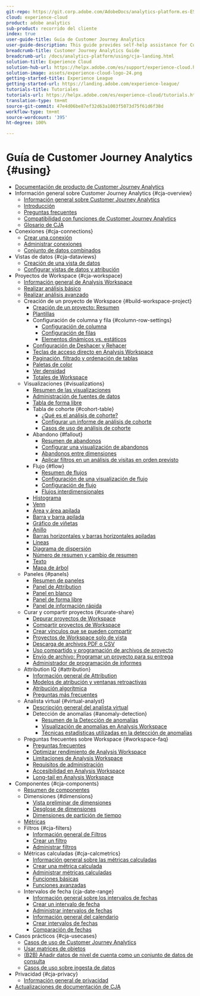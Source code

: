 ```yaml
---
git-repo: https://git.corp.adobe.com/AdobeDocs/analytics-platform.es-ES
cloud: experience-cloud
product: adobe analytics
sub-product: recorrido del cliente
index: true
user-guide-title: Guía de Customer Journey Analytics
user-guide-description: This guide provides self-help assistance for Customer Journey Analytics, Adobe's next-generation solution for cross-channel analytics, based on Adobe Experience Platform.
breadcrumb-title: Customer Journey Analytics Guide
breadcrumb-url: /docs/analytics-platform/using/cja-landing.html
solution-title: Experience Cloud
solution-hub-url: https://helpx.adobe.com/es/support/experience-cloud.html
solution-image: assets/experience-cloud-logo-24.png
getting-started-title: Experience League
getting-started-url: https://landing.adobe.com/experience-league/
tutorials-title: Tutoriales
tutorials-url: https://helpx.adobe.com/es/experience-cloud/tutorials.html
translation-type: tm+mt
source-git-commit: 47e4d06be87ef32d63a1003f5073d75f61d6f38d
workflow-type: tm+mt
source-wordcount: '395'
ht-degree: 100%

---
```



# Guía de Customer Journey Analytics {#using}

+ [Documentación de producto de Customer Journey Analytics](getting-started/cja-landing.md)
+ Información general sobre Customer Journey Analytics {#cja-overview}
   + [Información general sobre Customer Journey Analytics](getting-started/cja-overview.md)
   + [Introducción](getting-started/cja-getting-started.md)
   + [Preguntas frecuentes](getting-started/cja-faq.md)
   + [Compatibilidad con funciones de Customer Journey Analytics](getting-started/cja-aa.md)
   + [Glosario de CJA](getting-started/cja-glossary.md)
+ Conexiones {#cja-connections}
   + [Crear una conexión](connections/create-connection.md)
   + [Administrar conexiones](connections/manage-connection.md)
   + [Conjunto de datos combinados](connections/combined-dataset.md)
+ Vistas de datos {#cja-dataviews}
   + [Creación de una vista de datos](data-views/create-dataview.md)
   + [Configurar vistas de datos y atribución](data-views/configure-dataviews.md)
+ Proyectos de Workspace {#cja-workspace}
   + [Información general de Analysis Workspace](analysis-workspace/home.md)
   + [Realizar análisis básico](analysis-workspace/perform-basic-analysis.md)
   + [Realizar análisis avanzado](analysis-workspace/perform-adv-analysis.md)
   + Creación de un proyecto de Workspace {#build-workspace-project}
      + [Creación de un proyecto: Resumen](analysis-workspace/build-workspace-project/freeform-overview.md)
      + [Plantillas](analysis-workspace/build-workspace-project/starter-projects.md)
      + Configuración de columna y fila {#column-row-settings}
         + [Configuración de columna](analysis-workspace/build-workspace-project/column-row-settings/column-settings.md)
         + [Configuración de filas](analysis-workspace/build-workspace-project/column-row-settings/table-settings.md)
         + [Elementos dinámicos vs. estáticos](analysis-workspace/build-workspace-project/column-row-settings/manual-vs-dynamic-rows.md)
      + [Configuración de Deshacer y Rehacer](analysis-workspace/build-workspace-project/undo-redo.md)
      + [Teclas de acceso directo en Analysis Workspace](analysis-workspace/build-workspace-project/fa-shortcut-keys.md)
      + [Paginación, filtrado y ordenación de tablas](analysis-workspace/build-workspace-project/pagination-filtering-sorting.md)
      + [Paletas de color](analysis-workspace/build-workspace-project/color-palettes.md)
      + [Ver densidad](analysis-workspace/build-workspace-project/view-density.md)
      + [Totales de Workspace](analysis-workspace/build-workspace-project/workspace-totals.md)
   + Visualizaciones {#visualizations}
      + [Resumen de las visualizaciones](analysis-workspace/visualizations/freeform-analysis-visualizations.md)
      + [Administración de fuentes de datos](analysis-workspace/visualizations/t-sync-visualization.md)
      + [Tabla de forma libre](analysis-workspace/visualizations/freeform-table.md)
      + Tabla de cohorte {#cohort-table}
         + [¿Qué es el análisis de cohorte?](analysis-workspace/visualizations/cohort-table/cohort-analysis.md)
         + [Configurar un informe de análisis de cohorte](analysis-workspace/visualizations/cohort-table/t-cohort.md)
         + [Casos de uso de análisis de cohorte](analysis-workspace/visualizations/cohort-table/cohort-use-cases.md)
      + Abandono {#fallout}
         + [Resumen de abandonos](analysis-workspace/visualizations/fallout/fallout-flow.md)
         + [Configurar una visualización de abandonos](analysis-workspace/visualizations/fallout/configuring-fallout.md)
         + [Abandonos entre dimensiones](analysis-workspace/visualizations/fallout/configuring-interdimensional-fallout.md)
         + [Aplicar filtros en un análisis de visitas en orden previsto](analysis-workspace/visualizations/fallout/compare-segments-fallout.md)
      + Flujo {#flow}
         + [Resumen de flujos](analysis-workspace/visualizations/c-flow/flow.md)
         + [Configuración de una visualización de flujo](analysis-workspace/visualizations/c-flow/creating-flow-report.md)
         + [Configuración de flujo](analysis-workspace/visualizations/c-flow/flow-settings.md)
         + [Flujos interdimensionales](analysis-workspace/visualizations/c-flow/multi-dimensional-flow.md)
      + [Histograma](analysis-workspace/visualizations/histogram.md)
      + [Venn](analysis-workspace/visualizations/venn.md)
      + [Área y área apilada](analysis-workspace/visualizations/area.md)
      + [Barra y barra apilada](analysis-workspace/visualizations/bar.md)
      + [Gráfico de viñetas](analysis-workspace/visualizations/bullet-graph.md)
      + [Anillo](analysis-workspace/visualizations/donut.md)
      + [Barras horizontales y barras horizontales apiladas](analysis-workspace/visualizations/horizontal-bar.md)
      + [Líneas](analysis-workspace/visualizations/line.md)
      + [Diagrama de dispersión](analysis-workspace/visualizations/scatterplot.md)
      + [Número de resumen y cambio de resumen](analysis-workspace/visualizations/summary-number-change.md)
      + [Texto](analysis-workspace/visualizations/text.md)
      + [Mapa de árbol](analysis-workspace/visualizations/treemap.md)
   + Paneles {#panels}
      + [Resumen de paneles](analysis-workspace/c-panels/panels.md)
      + [Panel de Attribution](analysis-workspace/c-panels/attribution.md)
      + [Panel en blanco](analysis-workspace/c-panels/blank-panel.md)
      + [Panel de forma libre](analysis-workspace/c-panels/freeform-panel.md)
      + [Panel de información rápida](analysis-workspace/c-panels/quickinsight.md)
   + Curar y compartir proyectos {#curate-share}
      + [Depurar proyectos de Workspace](analysis-workspace/curate-share/curate.md)
      + [Compartir proyectos de Workspace](analysis-workspace/curate-share/share-projects.md)
      + [Crear vínculos que se pueden compartir](analysis-workspace/curate-share/shareable-links.md)
      + [Proyectos de Workspace solo de vista](analysis-workspace/curate-share/view-only-projects.md)
      + [Descarga de archivos PDF o CSV](analysis-workspace/curate-share/download-send.md)
      + [Uso compartido y programación de archivos de proyecto](analysis-workspace/curate-share/send-schedule-files.md)
      + [Envío de archivo: Programar un proyecto para su entrega](analysis-workspace/curate-share/t-schedule-report.md)
      + [Administrador de programación de informes](analysis-workspace/curate-share/schedule-projects.md)
   + Attribution IQ {#attribution}
      + [Información general de Attribution](analysis-workspace/attribution/overview.md)
      + [Modelos de atribución y ventanas retroactivas](analysis-workspace/attribution/models.md)
      + [Atribución algorítmica](analysis-workspace/attribution/algorithmic.md)
      + [Preguntas más frecuentes](analysis-workspace/attribution/faq.md)
   + Analista virtual {#virtual-analyst}
      + [Descripción general del analista virtual](analysis-workspace/virtual-analyst/overview.md)
      + Detección de anomalías {#anomaly-detection}
         + [Resumen de la Detección de anomalías](analysis-workspace/virtual-analyst/c-anomaly-detection/anomaly-detection.md)
         + [Visualización de anomalías en Analysis Workspace](analysis-workspace/virtual-analyst/c-anomaly-detection/view-anomalies.md)
         + [Técnicas estadísticas utilizadas en la detección de anomalías](analysis-workspace/virtual-analyst/c-anomaly-detection/statistics-anomaly-detection.md)
   + Preguntas frecuentes sobre Workspace {#workspace-faq}
      + [Preguntas frecuentes](analysis-workspace/workspace-faq/faq.md)
      + [Optimizar rendimiento de Analysis Workspace](analysis-workspace/workspace-faq/optimizing-performance.md)
      + [Limitaciones de Analysis Workspace](analysis-workspace/workspace-faq/aw-limitations.md)
      + [Requisitos de administración](analysis-workspace/workspace-faq/frequently-asked-questions-analysis-workspace.md)
      + [Accesibilidad en Analysis Workspace](analysis-workspace/workspace-faq/aw-accessibility.md)
      + [Long-tail en Analysis Workspace](analysis-workspace/workspace-faq/long-tail.md)
+ Componentes {#cja-components}
   + [Resumen de componentes](components/overview.md)
   + Dimensiones {#dimensions}
      + [Vista preliminar de dimensiones](components/dimensions/view-dimensions.md)
      + [Desglose de dimensiones](components/dimensions/t-breakdown-fa.md)
      + [Dimensiones de partición de tiempo](components/dimensions/time-parting-dimensions.md)
   + [Métricas](components/apply-create-metrics.md)
   + Filtros {#cja-filters}
      + [Información general de Filtros](components/filters/filters-overview.md)
      + [Crear un filtro](components/filters/create-filters.md)
      + [Administrar filtros](components/filters/manage-filters.md)
   + Métricas calculadas {#cja-calcmetrics}
      + [Información general sobre las métricas calculadas](components/calc-metrics/calc-metr-overview.md)
      + [Crear una métrica calculada](components/calc-metrics/create.md)
      + [Administrar métricas calculadas](components/calc-metrics/manage.md)
      + [Funciones básicas](components/calc-metrics/cm-functions.md)
      + [Funciones avanzadas](components/calc-metrics/cm-adv-functions.md)
   + Intervalos de fecha {cja-date-range}
      + [Información general sobre los intervalos de fechas](components/date-ranges/overview.md)
      + [Crear un intervalo de fecha](components/date-ranges/create.md)
      + [Administrar intervalos de fechas](components/date-ranges/manage.md)
      + [Información general del calendario](components/date-ranges/calendar.md)
      + [Crear intervalos de fechas](components/date-ranges/custom-date-ranges.md)
      + [Comparación de fechas](components/date-ranges/time-comparison.md)
+ Casos prácticos {#cja-usecases}
   + [Casos de uso de Customer Journey Analytics](use-cases/cja-usecases.md)
   + [Usar matrices de objetos](use-cases/object-arrays.md)
   + [(B2B) Añadir datos de nivel de cuenta como un conjunto de datos de consulta](use-cases/b2b.md)
   + [Casos de uso sobre ingesta de datos](use-cases/data-ingestion.md)
+ Privacidad {#cja-privacy}
   + [Información general de privacidad](privacy/privacy-overview.md)
+ [Actualizaciones de documentación de CJA](doc-changes.md)
